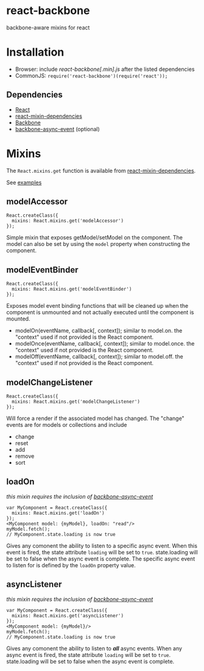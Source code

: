react-backbone
==============

backbone-aware mixins for react

Installation
==============
* Browser: include *react-backbone[.min].js* after the listed dependencies
* CommonJS: ```require('react-backbone')(require('react'));```

Dependencies
--------------
* [React](http://facebook.github.io/react/)
* [react-mixin-dependencies](https://github.com/jhudson8/react-mixin-dependencies)
* [Backbone](http://backbonejs.org/)
* [backbone-async-event](https://github.com/jhudson8/backbone-async-event) (optional)


Mixins
==============
The ```React.mixins.get``` function is available from [react-mixin-dependencies](https://github.com/jhudson8/react-mixin-dependencies).

See [examples](https://github.com/jhudson8/react-backbone/blob/master/test/test.js#L78)


modelAccessor
--------------
```
React.createClass({
  mixins: React.mixins.get('modelAccessor')
});
```
Simple mixin that exposes getModel/setModel on the component.  The model can also be set by using the ```model``` property when constructing the component.


modelEventBinder
--------------
```
React.createClass({
  mixins: React.mixins.get('modelEventBinder')
});
```
Exposes model event binding functions that will be cleaned up when the component is unmounted and not actually executed until the component
is mounted.
* modelOn(eventName, callback[, context]);  similar to model.on.  the "context" used if not provided is the React component.
* modelOnce(eventName, callback[, context]);  similar to model.once.  the "context" used if not provided is the React component.
* modelOff(eventName, callback[, context]);  similar to model.off.  the "context" used if not provided is the React component.


modelChangeListener
--------------
```
React.createClass({
  mixins: React.mixins.get('modelChangeListener')
});
```
Will force a render if the associated model has changed.  The "change" events are for models or collections and include
* change
* reset
* add
* remove
* sort


loadOn
--------------
*this mixin requires the inclusion of [backbone-async-event](https://github.com/jhudson8/backbone-async-event)*
```
var MyComponent = React.createClass({
  mixins: React.mixins.get('loadOn')
});
<MyComponent model: {myModel}, loadOn: "read"/>
myModel.fetch();
// MyComponent.state.loading is now true
```
Gives any comonent the ability to listen to a specific async event.  When this event is fired, the state attribute ```loading``` will be set to ```true```.  state.loading will be set to false when the async event is complete.  The specific async event to listen for is defined by the ```loadOn``` property value.


asyncListener
--------------
*this mixin requires the inclusion of [backbone-async-event](https://github.com/jhudson8/backbone-async-event)*
```
var MyComponent = React.createClass({
  mixins: React.mixins.get('asyncListener')
});
<MyComponent model: {myModel}/>
myModel.fetch();
// MyComponent.state.loading is now true
```
Gives any comonent the ability to listen to ***all*** async events.  When any async event is fired, the state attribute ```loading``` will be set to ```true```.  state.loading will be set to false when the async event is complete.
